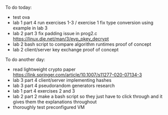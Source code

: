 To do today:
- test ova
- lab 1 part 4 run exercises 1-3 / exercise 1 fix type conversion using example in lab 3
- lab 2 part 3 fix padding issue in prog2.c https://linux.die.net/man/3/evp_pkey_decrypt
- lab 2 bash script to compare algorithm runtimes proof of concept
- lab 2 client/server key exchange proof of concept

To do another day:
- read lightweight crypto paper https://link.springer.com/article/10.1007/s11277-020-07134-3
- lab 3 part 4 client/server implementing hashes
- lab 3 part 4 pseudorandom generators research
- lab 1 part 4 exercises 2 and 3
- lab 2 part 2 make a bash script so they just have to click through and it gives them the explanations throughout
- thoroughly test preconfigured VM